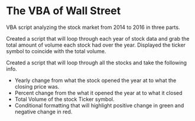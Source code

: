 # The VBA of Wall Street
VBA script analyzing the stock market from 2014 to 2016 in three parts.


Created a script that will loop through each year of stock data and grab the total amount of volume each stock had over the year.
Displayed the ticker symbol to coincide with the total volume.

Created a script that will loop through all the stocks and take the following info.

   * Yearly change from what the stock opened the year at to what the closing price was.
   * Percent change from the what it opened the year at to what it closed
   * Total Volume of the stock
    Ticker symbol.
   * Conditional formatting that will highlight positive change in green and negative change in red.
